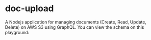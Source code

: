 # doc-upload

A Nodejs application for managing documents (Create, Read, Update, Delete) on AWS S3 using GraphQL. You can view the schema on this playground:
